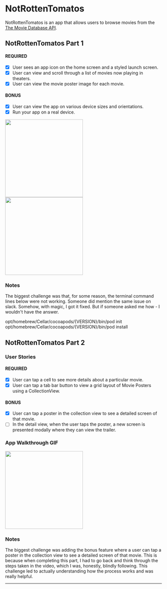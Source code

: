 # NotRottenTomatos

NotRottenTomatos is an app that allows users to browse movies from the [The Movie Database API](http://docs.themoviedb.apiary.io/#).

## NotRottenTomatos Part 1

#### REQUIRED 
- [x] User sees an app icon on the home screen and a styled launch screen.
- [x] User can view and scroll through a list of movies now playing in theaters.
- [x] User can view the movie poster image for each movie.

#### BONUS
- [x] User can view the app on various device sizes and orientations.
- [x] Run your app on a real device.

<img src="http://g.recordit.co/55QkHNogJZ.gif" width=250><br>
<img src="http://g.recordit.co/Ld3H18nqdl.gif" width=250><br>

### Notes
The biggest challenge was that, for some reason, the terminal command lines below were not working. Someone did mention the same issue on slack. Somehow, with magic, I got it fixed. But if someone asked me how - I wouldn't have the answer.

opt/homebrew/Cellar/cocoapods/{VERSION}/bin/pod init
opt/homebrew/Cellar/cocoapods/{VERSION}/bin/pod install

## NotRottenTomatos Part 2

### User Stories

#### REQUIRED
- [x] User can tap a cell to see more details about a particular movie.
- [x] User can tap a tab bar button to view a grid layout of Movie Posters using a CollectionView.

#### BONUS
- [x] User can tap a poster in the collection view to see a detailed screen of that movie.
- [ ] In the detail view, when the user taps the poster, a new screen is presented modally where they can view the trailer.

### App Walkthrough GIF

<img src="http://g.recordit.co/fLm1lGFDKW.gif" width=250><br>

### Notes
The biggest challenge was adding the bonus feature where a user can tap a poster in the collection view to see a detailed screen of that movie. This is because when completing this part, I had to go back and think through the steps taken in the video, which I was, honestly, blindly following. This challenge led to actually understanding how the process works and was really helpful.

---
